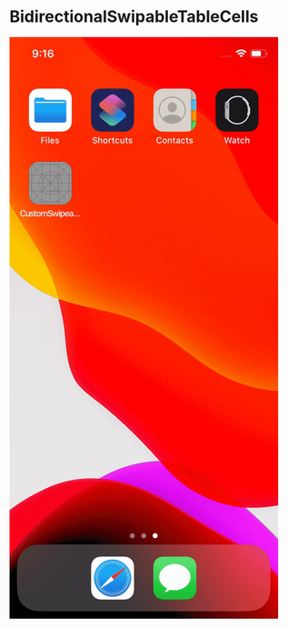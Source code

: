 # BidirectionalSwipableTableCells

![Swiping TableViewCells left/right demo](https://github.com/bhupendrasharma18/BidirectionalSwipableTableCells/blob/master/SwipableCustomCells.gif)
